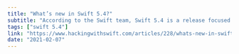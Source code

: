 ```yaml
---
title: "What’s new in Swift 5.4?"
subtitle: "According to the Swift team, Swift 5.4 is a release focused on quality and performance enhancements. However, it also adds important new features. In this post, Paul Hudson describes some of these new features, including result builders, a feature unofficially available since Swift 5.1 and previously known as function builders."
tags: ["swift 5.4"]
link: "https://www.hackingwithswift.com/articles/228/whats-new-in-swift-5-4"
date: "2021-02-07"
---
```

